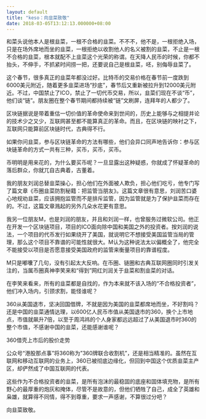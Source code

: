 ```yaml
---
layout: default
title: "keso：向韭菜致敬"
date: 2018-03-05T13:12:13.000000+08:00
---
```


和菜头说他本人是根韭菜，一根不合格的韭菜。不不不，他不是，一根拒绝入场，只是在场外席地而坐的韭菜，一根拒绝以收割他人的名义被割的韭菜，不止是一根不合格的韭菜，根本就配不上韭菜这个光荣的称谓。在天降人民币的时候，你都不抬头，不伸手，不抓紧时间捞一把，还要说自己是根韭菜，呸，别侮辱韭菜了。

这个春节，很多真正的韭菜年都没过好。比特币的交易价格在春节前一度跌到6000美元附近，随着更多韭菜进场‌‌“抄底‌‌”，春节后又重新被拉升到12000美元附近。不过，中国禁止了ICO，禁止了一切代币交易，所以，韭菜们现在不谈‌‌“币‌‌”，他们谈‌‌“链‌‌”。朋友圈在整个春节期间都持续被‌‌“链‌‌”文刷屏，连拜年的人都少了。

区块链据说是带着重估一切价值的革命使命来到世间的，历史上能够与之相提并论的技术少之又少，互联网甚至都不能算真正的革命。而且，在区块链的映衬之下，互联网只能算前区块链时代，古典得不行。

如果你问韭菜，参与区块链革命的方法有哪些，他们会异口同声地告诉你：参与区块链革命的方式一共有三种，买币，买币，买币。

币明明是用来花的，为什么要买币呢？一旦显露出这种疑惑，你就成了怀疑革命的落后群众，你就兀自古典着，古董着。

我的朋友刘润总替韭菜操心，担心他们在外面被人欺负，担心他们吃亏，他专门写了篇文章《币圈韭菜防割秘籍：把监管当朋友》。这篇文章很有意思，刘润苦口婆心地规劝韭菜，应该拥抱监管而不是排斥监管，因为监管就是为了保护韭菜而存在的。不过，这篇文章溅起的另外几朵水花更有意思。

我另一位朋友M，也是刘润的朋友，并且和刘润一样，也曾服务过微软公司。他正在开发一个区块链项目，项目的ICO面向除中国和美国之外的投资者。按刘润的说法，一个项目的代币发行如果绕开了美国，就说明它不想接受美国监管当局的管理，那么这个项目不靠谱的可能性就很大。M认为这种说法太以偏概全了，他完全不能接受以项目是否愿意接受美国政府的监管来衡量项目的靠谱程度。

M只是嘟囔了几句，没有引起太大反响。在币圈、链圈和古典互联网圈同时引发关注的，当属币圈真神李笑来和‌‌“得到‌‌”网红刘润关于韭菜和割韭菜的对话。

在李笑来看来，所有的韭菜都是自找的，作为本来就不该入场的‌‌“不合格投资者‌‌”，他们冲入场内，引颈求割，能怪谁呢？

360从美国退市，坚决回国借牌，不就是因为美国的韭菜都席地而坐，不好割吗？还是中国的韭菜通情达理，以600亿人民币市值从美国退市的360，换个上市地点，市值就飙升7倍，以至于周鸿祎的个人身家都远远超过了从美国退市时360的整个市值，不感谢中国的韭菜，还能感谢谁呢？


360借壳上市后的股价走势

公众号‌‌“港股那点事‌‌”将360称为‌”360牌联合收割机‌”，还是相当精准的。虽然在互联网和移动互联网的业务上，360已被彻底边缘化，但回到中国这个优质韭菜主产区，却俨然成了中国互联网的代表。

这些作为不合格投资者的韭菜，是所有泡沫的最稳固的底座和固体填充物，是所有野心的最厚重的炮灰和掩体，尽管不是故意的，但他们牺牲了自己，成全了英雄和枭雄，就算得不同情，得不到尊重，要求一声感谢，不算很过分吧？

向韭菜致敬。

